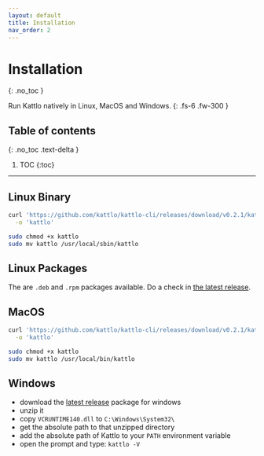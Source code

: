 ```yaml
---
layout: default
title: Installation
nav_order: 2
---
```


# Installation
{: .no_toc }


Run Kattlo natively in Linux, MacOS and Windows.
{: .fs-6 .fw-300 }

## Table of contents
{: .no_toc .text-delta }

1. TOC
{:toc}

---

## Linux Binary

```bash
curl 'https://github.com/kattlo/kattlo-cli/releases/download/v0.2.1/kattlo-v0.2.1-linux' \
  -o 'kattlo'

sudo chmod +x kattlo
sudo mv kattlo /usr/local/sbin/kattlo
```

## Linux Packages

The are `.deb` and `.rpm` packages available. Do a check in
[the latest release](https://github.com/kattlo/kattlo-cli/releases/latest).

## MacOS

```bash
curl 'https://github.com/kattlo/kattlo-cli/releases/download/v0.2.1/kattlo-v0.2.1-mac' \
  -o 'kattlo'

sudo chmod +x kattlo
sudo mv kattlo /usr/local/bin/kattlo
```

## Windows

- download the [latest release](https://github.com/kattlo/kattlo-cli/releases/latest) package for windows
- unzip it
- copy `VCRUNTIME140.dll` to `C:\Windows\System32\`
- get the absolute path to that unzipped directory
- add the absolute path of Kattlo to your `PATH` environment variable
- open the prompt and type: `kattlo -V`

